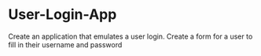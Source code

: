 # User-Login-App
Create an application that emulates a user login. Create a form for a user to fill in their username and password
